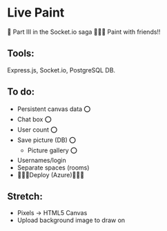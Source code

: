 # Live Paint
🎨  Part III in the Socket.io saga 🌈🌻🍭 Paint with friends!!

## Tools:

Express.js, Socket.io, PostgreSQL DB.

## To do:

- Persistent canvas data :o:
- Chat box ⭕️
- User count ⭕️
- Save picture (DB) ⭕️
  - Picture gallery ⭕️
- Usernames/login
- Separate spaces (rooms)
- 🌱🌱🌱Deploy (Azure)🌱🌱🌱

## Stretch:

- Pixels -> HTML5 Canvas
- Upload background image to draw on
